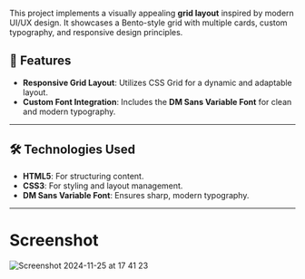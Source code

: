 This project implements a visually appealing **grid layout** inspired by modern UI/UX design. It showcases a Bento-style grid with multiple cards, custom typography, and responsive design principles.

## 🌟 Features

- **Responsive Grid Layout**: Utilizes CSS Grid for a dynamic and adaptable layout.
- **Custom Font Integration**: Includes the **DM Sans Variable Font** for clean and modern typography.

---

## 🛠️ Technologies Used

- **HTML5**: For structuring content.
- **CSS3**: For styling and layout management.
- **DM Sans Variable Font**: Ensures sharp, modern typography.

---

# Screenshot

![Screenshot 2024-11-25 at 17 41 23](https://github.com/user-attachments/assets/bdcc92ad-f946-4cb8-95a2-f85311ffb06e)
